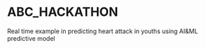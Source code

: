 # ABC_HACKATHON
Real time example in predicting heart attack in youths using AI&amp;ML predictive model
